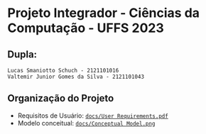 # Projeto Integrador  - Ciências da Computação - UFFS 2023
## Dupla:
`Lucas Smaniotto Schuch - 2121101016` <br>
`Valtemir Junior Gomes da Silva - 2121101043`

## Organização do Projeto
- Requisitos de Usuário: [`docs/User Requirements.pdf`](https://github.com/ValtemirJr/ProjetoIntegrador/blob/main/docs/User%20Requirements.pdf)
- Modelo conceitual: [`docs/Conceptual Model.png`](https://github.com/ValtemirJr/ProjetoIntegrador/blob/main/docs/Conceptual%20Model.png)
